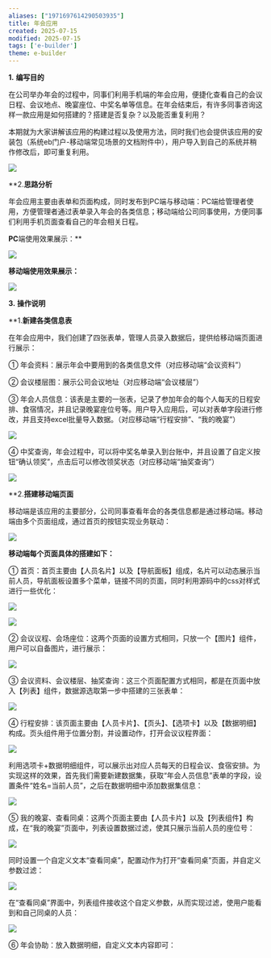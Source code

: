```yaml
---
aliases: ["1971697614290503935"]
title: 年会应用
created: 2025-07-15
modified: 2025-07-15
tags: ['e-builder']
theme: e-builder
---
```


**1.** **编写目的**

在公司举办年会的过程中，同事们利用手机端的年会应用，便捷化查看自己的会议日程、会议地点、晚宴座位、中奖名单等信息。在年会结束后，有许多同事咨询这样一款应用是如何搭建的？搭建是否复杂？以及能否重复利用？

本期就为大家讲解该应用的构建过程以及使用方法，同时我们也会提供该应用的安装包（系统eb门户-移动端常见场景的文档附件中），用户导入到自己的系统并稍作修改后，即可重复利用。

![](https://myhelpdoc.oss-cn-heyuan.aliyuncs.com/mdimages/e63917b0eb83d74b6f7f351a2765ad94.jpg)

**2.**思路分析**

年会应用主要由表单和页面构成，同时发布到PC端与移动端：PC端给管理者使用，方便管理者通过表单录入年会的各类信息；移动端给公司同事使用，方便同事们利用手机页面查看自己的年会相关日程。

**PC**端使用效果展示：**

![](https://myhelpdoc.oss-cn-heyuan.aliyuncs.com/mdimages/d7e87813e57808d9ee2ecc3bf4ee32cb.jpg)

**移动端使用效果展示：**

![](https://myhelpdoc.oss-cn-heyuan.aliyuncs.com/mdimages/b5b2cae191cd6e47b8e2c89250485582.jpg)

**3.** **操作说明**

**1.**新建各类信息表**

在年会应用中，我们创建了四张表单，管理人员录入数据后，提供给移动端页面进行展示：

① 年会资料：展示年会中要用到的各类信息文件（对应移动端“会议资料”）

② 会议楼层图：展示公司会议地址（对应移动端“会议楼层”）

③ 年会人员信息：该表是主要的一张表，记录了参加年会的每个人每天的日程安排、食宿情况，并且记录晚宴座位号等。用户导入应用后，可以对表单字段进行修改，并且支持excel批量导入数据。（对应移动端“行程安排”、“我的晚宴”）

![](https://myhelpdoc.oss-cn-heyuan.aliyuncs.com/mdimages/698563011e48670511ff8ba02d5a7eab.jpg)

④ 中奖查询，年会过程中，可以将中奖名单录入到台账中，并且设置了自定义按钮“确认领奖”，点击后可以修改领奖状态（对应移动端“抽奖查询”）

![](https://myhelpdoc.oss-cn-heyuan.aliyuncs.com/mdimages/60a4badd2fbb1a3059e781000ab54d7b.jpg)

**2.**搭建移动端页面**

移动端是该应用的主要部分，公司同事查看年会的各类信息都是通过移动端。移动端由多个页面组成，通过首页的按钮实现业务联动：

![](https://myhelpdoc.oss-cn-heyuan.aliyuncs.com/mdimages/821beb382c2b682c03ab9946c59e319d.jpg)

**移动端每个页面具体的搭建如下：**

① 首页：首页主要由【人员名片】以及【导航面板】组成，名片可以动态展示当前人员，导航面板设置多个菜单，链接不同的页面，同时利用源码中的css对样式进行一些优化：

![](https://myhelpdoc.oss-cn-heyuan.aliyuncs.com/mdimages/e21f461d8b7b92a547125e4857bcf602.jpg)

![](https://myhelpdoc.oss-cn-heyuan.aliyuncs.com/mdimages/8be3870af3d7f6c65c1eeeba46097a00.jpg)

② 会议议程、会场座位：这两个页面的设置方式相同，只放一个【图片】组件，用户可以自备图片，进行展示：

![](https://myhelpdoc.oss-cn-heyuan.aliyuncs.com/mdimages/15dbe09f361d2352cc28cadc34ea3d6f.jpg)

③ 会议资料、会议楼层、抽奖查询：这三个页面配置方式相同，都是在页面中放入【列表】组件，数据源选取第一步中搭建的三张表单：

![](https://myhelpdoc.oss-cn-heyuan.aliyuncs.com/mdimages/4412da889d076b390c05f747c01064d0.jpg)

④ 行程安排：该页面主要由【人员卡片】、【页头】、【选项卡】以及【数据明细】构成。页头组件用于位置分割，并设置动作，打开会议议程界面：

![](https://myhelpdoc.oss-cn-heyuan.aliyuncs.com/mdimages/31c99d48f19e25f3892391036528466f.jpg)

利用选项卡+数据明细组件，可以展示出对应人员每天的日程会议、食宿安排。为实现这样的效果，首先我们需要新建数据集，获取“年会人员信息”表单的字段，设置条件“姓名=当前人员”，之后在数据明细中添加数据集信息：

![](https://myhelpdoc.oss-cn-heyuan.aliyuncs.com/mdimages/977e73ef716e7ccaa4bc5bfc215114bf.jpg)

⑤ 我的晚宴、查看同桌：这两个页面主要由【人员卡片】以及【列表组件】构成，在“我的晚宴”页面中，列表设置数据过滤，使其只展示当前人员的座位号：

![](https://myhelpdoc.oss-cn-heyuan.aliyuncs.com/mdimages/4a1a1d3e6e95b6713ddfb1f4b4edb509.jpg)

同时设置一个自定义文本“查看同桌”，配置动作为打开“查看同桌”页面，并自定义参数过滤：

![](https://myhelpdoc.oss-cn-heyuan.aliyuncs.com/mdimages/7e7aafb0f169e01d5fa1ad7d3139f79f.jpg)

在“查看同桌”界面中，列表组件接收这个自定义参数，从而实现过滤，使用户能看到和自己同桌的人员：

![](https://myhelpdoc.oss-cn-heyuan.aliyuncs.com/mdimages/51bc95c482f760e8b660fd4dc7ad4e40.jpg)

⑥ 年会协助：放入数据明细，自定义文本内容即可：

